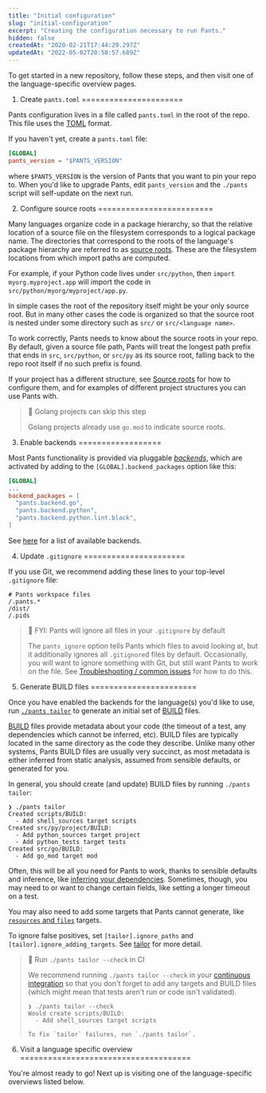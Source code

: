 ```yaml
---
title: "Initial configuration"
slug: "initial-configuration"
excerpt: "Creating the configuration necessary to run Pants."
hidden: false
createdAt: "2020-02-21T17:44:29.297Z"
updatedAt: "2022-05-02T20:58:57.689Z"
---
```

To get started in a new repository, follow these steps, and then visit one of the language-specific overview pages.

1. Create `pants.toml`
======================

Pants configuration lives in a file called `pants.toml` in the root of the repo. This file uses the [TOML](https://github.com/toml-lang/toml) format. 

If you haven't yet, create a `pants.toml` file:

```toml pants.toml
[GLOBAL]
pants_version = "$PANTS_VERSION"
```

where `$PANTS_VERSION` is the version of Pants that you want to pin your repo to.  When you'd like to upgrade Pants, edit `pants_version` and the `./pants` script will self-update on the next run.

2. Configure source roots
=========================

Many languages organize code in a package hierarchy, so that the relative location of a source file on the filesystem corresponds to a logical package name. The directories that correspond to the roots of the language's package hierarchy are referred to as [source roots](doc:source-roots). These are the filesystem locations from which import paths are computed.

For example, if your Python code lives under `src/python`, then `import myorg.myproject.app` will import the code in `src/python/myorg/myproject/app.py`. 

In simple cases the root of the repository itself might be your only source root. But in many other cases the code is organized so that the source root is nested under some directory such as `src/` or `src/<language name>`. 

To work correctly, Pants needs to know about the source roots in your repo. By default, given a source file path, Pants will treat the longest path prefix that ends in `src`, `src/python`, or `src/py` as its source root, falling back to the repo root itself if no such prefix is found. 

If your project has a different structure, see [Source roots](doc:source-roots) for how to configure them, and for examples of different project structures you can use Pants with.

> 📘 Golang projects can skip this step
> 
> Golang projects already use `go.mod` to indicate source roots.

3. Enable backends
==================

Most Pants functionality is provided via pluggable [_backends_](doc:enabling-backends), which are activated by adding to the `[GLOBAL].backend_packages` option like this:

```toml pants.toml
[GLOBAL]
...
backend_packages = [
  "pants.backend.go",
  "pants.backend.python",
  "pants.backend.python.lint.black",
]
```

See [here](doc:enabling-backends) for a list of available backends. 

4. Update `.gitignore`
======================

If you use Git, we recommend adding these lines to your top-level `.gitignore` file:

```text .gitignore
# Pants workspace files
/.pants.*
/dist/
/.pids
```

> 📘 FYI: Pants will ignore all files in your `.gitignore` by default
> 
> The `pants_ignore` option tells Pants which files to avoid looking at, but it additionally ignores all `.gitignore`d files by default. Occasionally, you will want to ignore something with Git, but still want Pants to work on the file. See [Troubleshooting / common issues](doc:troubleshooting) for how to do this.

5. Generate BUILD files
=======================

Once you have enabled the backends for the language(s) you'd like to use, run [`./pants tailor`](doc:initial-configuration#5-generate-build-files) to generate an initial set of [BUILD](doc:targets) files.

[BUILD](doc:targets) files provide metadata about your code (the timeout of a test, any dependencies which cannot be inferred, etc). BUILD files are typically located in the same directory as the code they describe. Unlike many other systems, Pants BUILD files are usually very succinct, as most metadata is either inferred from static analysis, assumed from sensible defaults, or generated for you. 

In general, you should create (and update) BUILD files by running `./pants tailor`:

```
❯ ./pants tailor
Created scripts/BUILD:
  - Add shell_sources target scripts
Created src/py/project/BUILD:
  - Add python_sources target project
  - Add python_tests target tests
Created src/go/BUILD:
  - Add go_mod target mod
```

Often, this will be all you need for Pants to work, thanks to sensible defaults and inference, like [inferring your dependencies](doc:targets). Sometimes, though, you may need to or want to change certain fields, like setting a longer timeout on a test. 

You may also need to add some targets that Pants cannot generate, like [`resources` and `files`](doc:assets) targets.

To ignore false positives, set `[tailor].ignore_paths` and `[tailor].ignore_adding_targets`. See [tailor](doc:reference-tailor) for more detail.

> 📘 Run `./pants tailor --check` in CI
> 
> We recommend running `./pants tailor --check` in your [continuous integration](doc:doc:using-pants-in-ci) so that you don't forget to add any targets and BUILD files (which might mean that tests aren't run or code isn't validated).
> 
> ```
> ❯ ./pants tailor --check
> Would create scripts/BUILD:
>   - Add shell_sources target scripts
> 
> To fix `tailor` failures, run `./pants tailor`.
> ```

6. Visit a language specific overview
=====================================

You're almost ready to go! Next up is visiting one of the language-specific overviews listed below.
